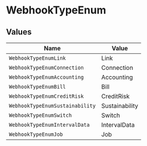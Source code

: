 # WebhookTypeEnum


## Values

| Name                            | Value                           |
| ------------------------------- | ------------------------------- |
| `WebhookTypeEnumLink`           | Link                            |
| `WebhookTypeEnumConnection`     | Connection                      |
| `WebhookTypeEnumAccounting`     | Accounting                      |
| `WebhookTypeEnumBill`           | Bill                            |
| `WebhookTypeEnumCreditRisk`     | CreditRisk                      |
| `WebhookTypeEnumSustainability` | Sustainability                  |
| `WebhookTypeEnumSwitch`         | Switch                          |
| `WebhookTypeEnumIntervalData`   | IntervalData                    |
| `WebhookTypeEnumJob`            | Job                             |